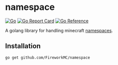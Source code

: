 # namespace

[![Go](https://github.com/FireworkMC/namespace/actions/workflows/go.yml/badge.svg)](https://github.com/FireworkMC/namespace/actions/workflows/go.yml) [![Go Report Card](https://goreportcard.com/badge/github.com/FireworkMC/namespace)](https://goreportcard.com/report/github.com/FireworkMC/namespace) [![Go Reference](https://pkg.go.dev/badge/github.com/FireworkMC/namespace.svg)](https://pkg.go.dev/github.com/FireworkMC/namespace)

A golang library for handling minecraft [namespaces](https://minecraft.fandom.com/wiki/Resource_location).

## Installation

```sh
go get github.com/FireworkMC/namespace
```

